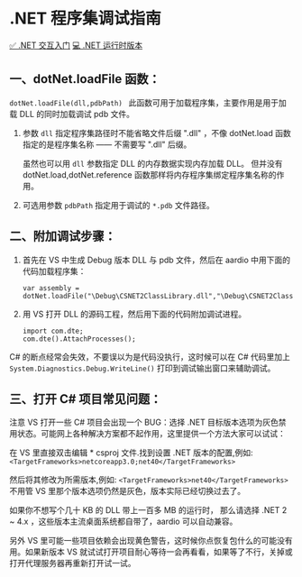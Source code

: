 # .NET 程序集调试指南

[✅ .NET 交互入门](_.md)  [💻 .NET 运行时版本](clr.md)

## 一、dotNet.loadFile 函数：

`dotNet.loadFile(dll,pdbPath) `
此函数可用于加载程序集，主要作用是用于加载 DLL 的同时加载调试 pdb 文件。

1. 参数 `dll` 指定程序集路径时不能省略文件后缀 ".dll" ，不像 dotNet.load 函数指定的是程序集名称 —— 不需要写 ".dll" 后缀。

    虽然也可以用 `dll` 参数指定 DLL 的内存数据实现内存加载 DLL。 但并没有 dotNet.load,dotNet.reference 函数那样将内存程序集绑定程序集名称的作用。

2. 可选用参数 `pdbPath` 指定用于调试的 `*.pdb` 文件路径。

## 二、附加调试步骤：

1. 首先在 VS 中生成 Debug 版本 DLL 与 pdb 文件，然后在 aardio 中用下面的代码加载程序集：

    ```aardio
    var assembly = dotNet.loadFile("\Debug\CSNET2ClassLibrary.dll","\Debug\CSNET2ClassLibrary.pdb");
    ```

2. 用 VS 打开 DLL 的源码工程，然后用下面的代码附加调试进程。 

    ```aardio
    import com.dte;
    com.dte().AttachProcesses();
    ```

C# 的断点经常会失效，不要误以为是代码没执行，这时候可以在 C# 代码里加上 `System.Diagnostics.Debug.WriteLine()` 打印到调试输出窗口来辅助调试。

## 三、打开 C# 项目常见问题：

注意 VS 打开一些 C# 项目会出现一个 BUG：选择 .NET 目标版本选项为灰色禁用状态。可能网上各种解决方案都不起作用，这里提供一个方法大家可以试试：

在 VS 里直接双击编辑 * csproj 文件.找到设置 .NET 版本的配置,例如:
`<TargetFrameworks>netcoreapp3.0;net40</TargetFrameworks>`

然后将其修改为所需版本,例如:
`<TargetFrameworks>net40</TargetFrameworks>`
不用管 VS 里那个版本选项仍然是灰色，版本实际已经切换过去了。

如果你不想写个几十 KB 的 DLL 带上一百多 MB 的运行时，
那么请选择 .NET 2 ~ 4.x ，这些版本主流桌面系统都自带了，aardio 可以自动兼容。

另外 VS 里可能一些项目依赖会出现黄色警告，这时候你点恢复包什么的可能没有用。如果新版本 VS 就试试打开项目耐心等待一会再看看，如果等了不行，关掉或打开代理服务器再重新打开试一试。
